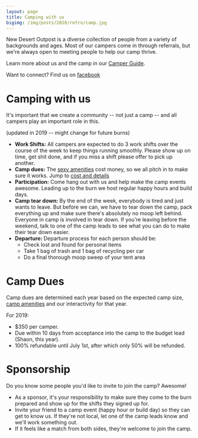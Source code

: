```yaml
---
layout: page
title: Camping with us
bigimg: /img/posts/2018/retro/camp.jpg
---
```


New Desert Outpost is a diverse collection of people from a variety of backgrounds and ages. Most of our campers come in through referrals, but we're always open to meeting people to help our camp thrive.

Learn more about us and the camp in our [Camper Guide](/pages/camper_guide/).

Want to connect? Find us on [facebook](https://www.facebook.com/newdesertoutpost)

# Camping with us

It's important that we create a community -- not just a camp -- and all campers play an important role in this.

(updated in 2019 -- might change for future burns)

* **Work Shifts:** All campers are expected to do 3 work shifts over the course of the week to keep things running smoothly. Please show up on time, get shit done, and if you miss a shift please offer to pick up another.
* **Camp dues:** The [sexy amenities](/pages/camper_guide/#sexy-camp-amenities) cost money, so we all pitch in to make sure it works. Jump to [cost and details](#camp-dues)
* **Participation:** Come hang out with us and help make the camp events awesome. Leading up to the burn we host regular happy hours and build days.
* **Camp tear down:** By the end of the week, everybody is tired and just wants to leave. But before we can, we have to tear down the camp, pack everything up and make sure there's absolutely no moop left behind. Everyone in camp is involved in tear down. If you're leaving before the weekend, talk to one of the camp leads to see what you can do to make their tear down easier.
* **Departure:** Departure process for each person should be:
  * Check lost and found for personal items
  * Take 1 bag of trash and 1 bag of recycling per car
  * Do a final thorough moop sweep of your tent area

# Camp Dues

Camp dues are determined each year based on the expected camp size, [camp amenities](/pages/camper_guide/#sexy-camp-amenities) and our interactivity for that year.

For 2019:
* $350 per camper.
* Due within 10 days from acceptance into the camp to the budget lead (Shaon, this year).
* 100% refundable until July 1st, after which only 50% will be refunded.

# Sponsorship

Do you know some people you'd like to invite to join the camp? Awesome!

* As a sponsor, it's your responsibility to make sure they come to the burn prepared and show up for the shifts they signed up for.
* Invite your friend to a camp event (happy hour or build day) so they can get to know us. If they're not local, let one of the camp leads know and we'll work something out.
* If it feels like a match from both sides, they're welcome to join the camp.
